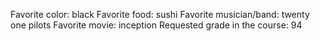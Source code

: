 Favorite color: black
Favorite food: sushi
Favorite musician/band: twenty one pilots 
Favorite movie: inception
Requested grade in the course: 94
